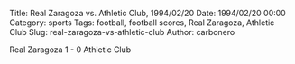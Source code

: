 Title: Real Zaragoza vs. Athletic Club, 1994/02/20
Date: 1994/02/20 00:00
Category: sports
Tags: football, football scores, Real Zaragoza, Athletic Club
Slug: real-zaragoza-vs-athletic-club
Author: carbonero


Real Zaragoza 1 - 0 Athletic Club
